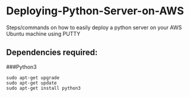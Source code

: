 # Deploying-Python-Server-on-AWS
Steps/commands on how to easily deploy a python server on your AWS Ubuntu machine using PUTTY 

## Dependencies required:
###Python3
```
sudo apt-get upgrade
sudo apt-get update
sudo apt-get install python3
```
